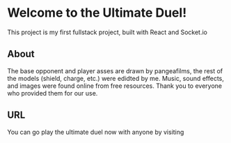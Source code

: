 # Welcome to the Ultimate Duel!

This project is my first fullstack project, built with React and Socket.io

## About

The base opponent and player asses are drawn by pangeafilms, the rest of the models (shield, charge, etc.) were edidted by me.
Music, sound effects, and images were found online from free resources. Thank you to everyone who provided them for our use.

## URL

You can go play the ultimate duel now with anyone by visiting 
